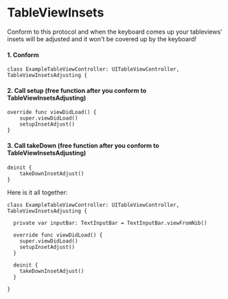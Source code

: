 # TableViewInsets
Conform to this protocol and when the keyboard comes up your tableviews' insets will be adjusted and it won't be covered up by the keyboard!


#### 1. Conform

    class ExampleTableViewController: UITableViewController, TableViewInsetsAdjusting {


#### 2. Call setup (free function after you conform to TableViewInsetsAdjusting)

    override func viewDidLoad() {
        super.viewDidLoad()
        setupInsetAdjust()
    }


#### 3. Call takeDown (free function after you conform to TableViewInsetsAdjusting)

    deinit {
        takeDownInsetAdjust()
    }




Here is it all together:


    class ExampleTableViewController: UITableViewController, TableViewInsetsAdjusting {
    
      private var inputBar: TextInputBar = TextInputBar.viewFromNib()
      
      override func viewDidLoad() {
        super.viewDidLoad()
        setupInsetAdjust()
      }
      
      deinit {
        takeDownInsetAdjust()
      }
    
    }

